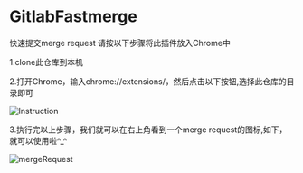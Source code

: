 # GitlabFastmerge
快速提交merge request
请按以下步骤将此插件放入Chrome中

1.clone此仓库到本机

2.打开Chrome，输入chrome://extensions/，然后点击以下按钮,选择此仓库的目录即可

![Instruction](https://i.imgsafe.org/add9da8.png)

3.执行完以上步骤，我们就可以在右上角看到一个merge request的图标,如下，就可以使用啦^_^

![mergeRequest](https://i.imgsafe.org/a8676b6.png)
